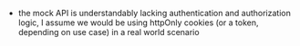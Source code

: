  - the mock API is understandably lacking authentication and authorization logic, I assume we would be using httpOnly cookies (or a token, depending on use case) in a real world scenario